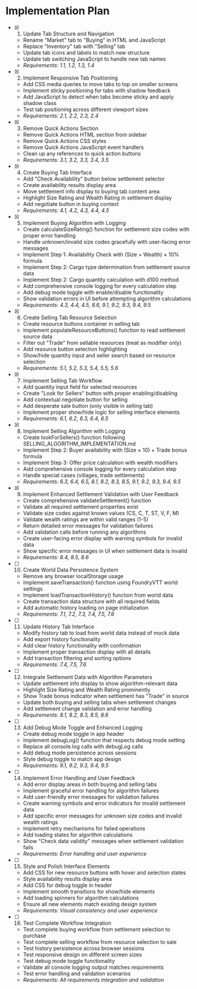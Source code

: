 # Implementation Plan

- [x] 1. Update Tab Structure and Navigation
  - Rename "Market" tab to "Buying" in HTML and JavaScript
  - Replace "Inventory" tab with "Selling" tab
  - Update tab icons and labels to match new structure
  - Update tab switching JavaScript to handle new tab names
  - _Requirements: 1.1, 1.2, 1.3, 1.4_

- [x] 2. Implement Responsive Tab Positioning
  - Add CSS media queries to move tabs to top on smaller screens
  - Implement sticky positioning for tabs with shadow feedback
  - Add JavaScript to detect when tabs become sticky and apply shadow class
  - Test tab positioning across different viewport sizes
  - _Requirements: 2.1, 2.2, 2.3, 2.4_

- [x] 3. Remove Quick Actions Section
  - Remove Quick Actions HTML section from sidebar
  - Remove Quick Actions CSS styles
  - Remove Quick Actions JavaScript event handlers
  - Clean up any references to quick action buttons
  - _Requirements: 3.1, 3.2, 3.3, 3.4, 3.5_

- [x] 4. Create Buying Tab Interface
  - Add "Check Availability" button below settlement selector
  - Create availability results display area
  - Move settlement info display to buying tab content area
  - Highlight Size Rating and Wealth Rating in settlement display
  - Add negotiate button in buying context
  - _Requirements: 4.1, 4.2, 4.3, 4.4, 4.5_

- [x] 5. Implement Buying Algorithm with Logging
  - Create calculateSizeRating() function for settlement size codes with proper error handling
  - Handle unknown/invalid size codes gracefully with user-facing error messages
  - Implement Step 1: Availability Check with (Size + Wealth) × 10% formula
  - Implement Step 2: Cargo type determination from settlement source data
  - Implement Step 2: Cargo quantity calculation with d100 method
  - Add comprehensive console logging for every calculation step
  - Add debug mode toggle with enable/disable functionality
  - Show validation errors in UI before attempting algorithm calculations
  - _Requirements: 4.3, 4.4, 4.5, 8.6, 9.1, 9.2, 9.3, 9.4, 9.5_

- [x] 6. Create Selling Tab Resource Selection
  - Create resource buttons container in selling tab
  - Implement populateResourceButtons() function to read settlement source data
  - Filter out "Trade" from sellable resources (treat as modifier only)
  - Add resource button selection highlighting
  - Show/hide quantity input and seller search based on resource selection
  - _Requirements: 5.1, 5.2, 5.3, 5.4, 5.5, 5.6_

- [x] 7. Implement Selling Tab Workflow
  - Add quantity input field for selected resources
  - Create "Look for Sellers" button with proper enabling/disabling
  - Add contextual negotiate button for selling
  - Add desperate sale button (only visible in selling tab)
  - Implement proper show/hide logic for selling interface elements
  - _Requirements: 6.1, 6.2, 6.3, 6.4, 6.5_

- [x] 8. Implement Selling Algorithm with Logging
  - Create lookForSellers() function following SELLING_ALGORITHM_IMPLEMENTATION.md
  - Implement Step 2: Buyer availability with (Size × 10) + Trade bonus formula
  - Implement Step 3: Offer price calculation with wealth modifiers
  - Add comprehensive console logging for every calculation step
  - Handle special cases (villages, trade settlements)
  - _Requirements: 6.3, 6.4, 6.5, 8.1, 8.2, 8.3, 8.5, 9.1, 9.2, 9.3, 9.4, 9.5_

- [x] 9. Implement Enhanced Settlement Validation with User Feedback
  - Create comprehensive validateSettlement() function
  - Validate all required settlement properties exist
  - Validate size codes against known values (CS, C, T, ST, V, F, M)
  - Validate wealth ratings are within valid ranges (1-5)
  - Return detailed error messages for validation failures
  - Add validation calls before running any algorithms
  - Create user-facing error display with warning symbols for invalid data
  - Show specific error messages in UI when settlement data is invalid
  - _Requirements: 8.4, 8.5, 8.6_

- [ ] 10. Create World Data Persistence System
  - Remove any browser localStorage usage
  - Implement saveTransaction() function using FoundryVTT world settings
  - Implement loadTransactionHistory() function from world data
  - Create transaction data structure with all required fields
  - Add automatic history loading on page initialization
  - _Requirements: 7.1, 7.2, 7.3, 7.4, 7.5, 7.6_

- [ ] 11. Update History Tab Interface
  - Modify history tab to load from world data instead of mock data
  - Add export history functionality
  - Add clear history functionality with confirmation
  - Implement proper transaction display with all details
  - Add transaction filtering and sorting options
  - _Requirements: 7.4, 7.5, 7.6_

- [ ] 12. Integrate Settlement Data with Algorithm Parameters
  - Update settlement info display to show algorithm-relevant data
  - Highlight Size Rating and Wealth Rating prominently
  - Show Trade bonus indicator when settlement has "Trade" in source
  - Update both buying and selling tabs when settlement changes
  - Add settlement change validation and error handling
  - _Requirements: 8.1, 8.2, 8.3, 8.5, 8.6_

- [ ] 13. Add Debug Mode Toggle and Enhanced Logging
  - Create debug mode toggle in app header
  - Implement debugLog() function that respects debug mode setting
  - Replace all console.log calls with debugLog calls
  - Add debug mode persistence across sessions
  - Style debug toggle to match app design
  - _Requirements: 9.1, 9.2, 9.3, 9.4, 9.5_

- [ ] 14. Implement Error Handling and User Feedback
  - Add error display areas in both buying and selling tabs
  - Implement graceful error handling for algorithm failures
  - Add user-friendly error messages for validation failures
  - Create warning symbols and error indicators for invalid settlement data
  - Add specific error messages for unknown size codes and invalid wealth ratings
  - Implement retry mechanisms for failed operations
  - Add loading states for algorithm calculations
  - Show "Check data validity" messages when settlement validation fails
  - _Requirements: Error handling and user experience_

- [ ] 15. Style and Polish Interface Elements
  - Add CSS for new resource buttons with hover and selection states
  - Style availability results display area
  - Add CSS for debug toggle in header
  - Implement smooth transitions for show/hide elements
  - Add loading spinners for algorithm calculations
  - Ensure all new elements match existing design system
  - _Requirements: Visual consistency and user experience_

- [ ] 16. Test Complete Workflow Integration
  - Test complete buying workflow from settlement selection to purchase
  - Test complete selling workflow from resource selection to sale
  - Test history persistence across browser sessions
  - Test responsive design on different screen sizes
  - Test debug mode toggle functionality
  - Validate all console logging output matches requirements
  - Test error handling and validation scenarios
  - _Requirements: All requirements integration and validation_